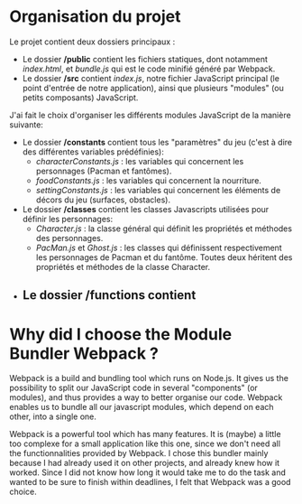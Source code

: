 # Organisation du projet

Le projet contient deux dossiers principaux : 
- Le dossier **/public** contient les fichiers statiques, dont notamment *index.html*, et *bundle.js* qui est le code minifié généré par Webpack.
- Le dossier **/src** contient *index.js*, notre fichier JavaScript principal (le point d'entrée de notre application), ainsi que plusieurs "modules" (ou petits composants) JavaScript.

J'ai fait le choix d'organiser les différents modules JavaScript de la manière suivante:
- Le dossier **/constants** contient tous les "paramètres" du jeu (c'est à dire des différentes variables prédéfinies):
    - *characterConstants.js* : les variables qui concernent les personnages (Pacman et fantômes).
    - *foodConstants.js* : les variables qui concernent la nourriture.
    - *settingConstants.js* : les variables qui concernent les éléments de décors du jeu (surfaces, obstacles).
- Le dossier **/classes** contient les classes Javascripts utilisées pour définir les personnages:
    - *Character.js* : la classe général qui définit les propriétés et méthodes des personnages.
    - *PacMan.js* et *Ghost.js* : les classes qui définissent respectivement les personnages de Pacman et du fantôme. Toutes deux héritent des propriétés et méthodes de la classe Character.
- Le dossier **/functions** contient 
    - 

# Why did I choose the Module Bundler Webpack ?

Webpack is a build and bundling tool which runs on Node.js.
It gives us the possibility to split our JavaScript code in several "components" (or modules), and thus provides a way to better organise our code. Webpack enables us to bundle all our javascript modules, which depend on each other, into a single one.

Webpack is a powerful tool which has many features. It is (maybe) a little too complexe for a small application like this one, since we don't need all the functionnalities provided by Webpack. I chose this bundler mainly because I had already used it on other projects, and already knew how it worked. Since I did not know how long it would take me to do the task and wanted to be sure to finish within deadlines, I felt that Webpack was a good choice.
